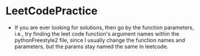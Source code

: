 # LeetCodePractice

- If you are ever looking for solutions, then go by the function parameters, i.e., try finding the leet code function's argument names within the pythonFreestyle2 file, since I usually change the function names and parameters, but the params stay named the same in leetcode.
